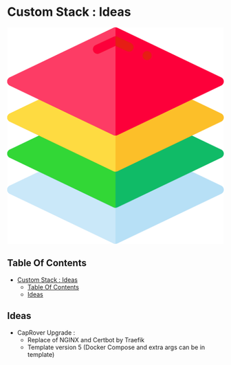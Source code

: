 # Custom Stack : Ideas

![Icon](../icon.png)

## Table Of Contents

- [Custom Stack : Ideas](#custom-stack--ideas)
  - [Table Of Contents](#table-of-contents)
  - [Ideas](#ideas)

## Ideas

- CapRover Upgrade :
  - Replace of NGINX and Certbot by Traefik
  - Template version 5 (Docker Compose and extra args can be in template)
